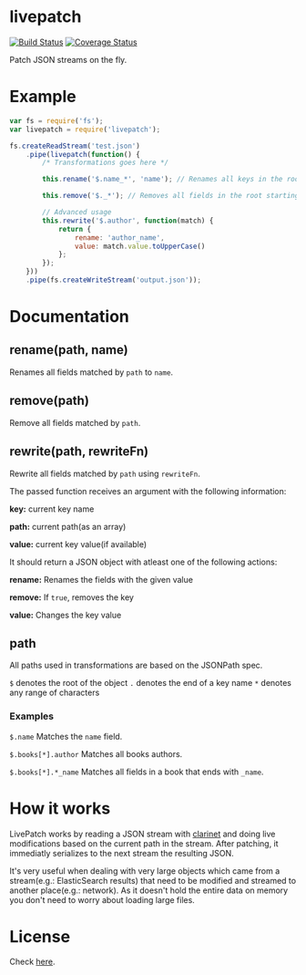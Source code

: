 # livepatch
[![Build Status](https://travis-ci.org/pagarme/livepatch.svg)](https://travis-ci.org/pagarme/livepatch) [![Coverage Status](https://coveralls.io/repos/pagarme/livepatch/badge.svg?branch=master)](https://coveralls.io/r/pagarme/livepatch?branch=master)

Patch JSON streams on the fly.

# Example

```js
var fs = require('fs');
var livepatch = require('livepatch');

fs.createReadStream('test.json')
	.pipe(livepatch(function() {
		/* Transformations goes here */

		this.rename('$.name_*', 'name'); // Renames all keys in the root starting with 'name_' to 'name'

		this.remove('$._*'); // Removes all fields in the root starting with an underscore

		// Advanced usage
		this.rewrite('$.author', function(match) {
			return {
				rename: 'author_name',
				value: match.value.toUpperCase()
			};
		});
	}))
	.pipe(fs.createWriteStream('output.json'));
```

# Documentation

## rename(path, name)

Renames all fields matched by `path` to `name`.

## remove(path)

Remove all fields matched by `path`.

## rewrite(path, rewriteFn)

Rewrite all fields matched by `path` using `rewriteFn`.

The passed function receives an argument with the following information:

**key:** current key name

**path:** current path(as an array)

**value:** current key value(if available)

It should return a JSON object with atleast one of the following actions:

**rename:** Renames the fields with the given value

**remove:** If `true`, removes the key

**value:** Changes the key value

## path

All paths used in transformations are based on the JSONPath spec.

`$` denotes the root of the object
`.` denotes the end of a key name
`*` denotes any range of characters

### Examples

`$.name`
Matches the `name` field.

`$.books[*].author`
Matches all books authors.

`$.books[*].*_name`
Matches all fields in a book that ends with `_name`.

# How it works

LivePatch works by reading a JSON stream with [clarinet](https://github.com/dscape/clarinet) and doing live modifications based on the current path in the stream. After patching, it immediatly serializes to the next stream the resulting JSON.

It's very useful when dealing with very large objects which came from a stream(e.g.: ElasticSearch results) that need to be modified and streamed to another place(e.g.: network). As it doesn't hold the entire data on memory you don't need to worry about loading large files.

# License

Check [here](LICENSE).


